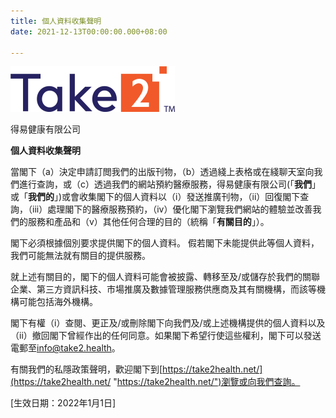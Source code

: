 ```yaml
---
title: 個人資料收集聲明
date: 2021-12-13T00:00:00.000+08:00

---
```

![](../images/picture1.png)

得易健康有限公司

**個人資料收集聲明**

當閣下（a）決定申請訂閲我們的出版刊物，（b）透過綫上表格或在綫聊天室向我們進行查詢，或（c）透過我們的網站預約醫療服務，得易健康有限公司(「**我們**」或「**我們的**」)或會收集閣下的個人資料以（i）發送推廣刊物，（ii）回復閣下查詢，（iii）處理閣下的醫療服務預約，（iv）優化閣下瀏覽我們網站的體驗並改善我們的服務和產品和（v）其他任何合理的目的（統稱「**有關目的**」）。

閣下必須根據個別要求提供閣下的個人資料。 假若閣下未能提供此等個人資料，我們可能無法就有關目的提供服務。

就上述有關目的，閣下的個人資料可能會被披露、轉移至及/或儲存於我們的關聯企業、第三方資訊科技、市場推廣及數據管理服務供應商及其有關機構，而該等機構可能包括海外機構。

閣下有權（i）查閱、更正及/或刪除閣下向我們及/或上述機構提供的個人資料以及（ii）撤回閣下曾經作出的任何同意。如果閣下希望行使這些權利，閣下可以發送電郵至[info@take2.health](mailto:info@take2.health)。

有關我們的私隱政策聲明，歡迎閣下到[https://take2health.net/](https://take2health.net/ "https://take2health.net/")瀏覽或向我們查詢。

\[生效日期：2022年1月1日\]